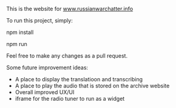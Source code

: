 This is the website for www.russianwarchatter.info

To run this project, simply:

npm install

npm run

Feel free to make any changes as a pull request. 

Some future improvement ideas: 
- A place to display the translatioon and transcribing
- A place to play the audio that is stored on the archive website 
- Overall improved UX/UI 
- iframe for the radio tuner to run as a widget 

